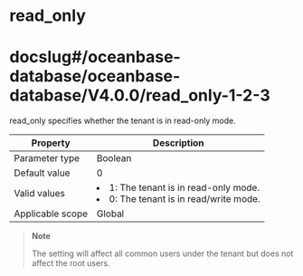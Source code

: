 read_only
==============================
# docslug#/oceanbase-database/oceanbase-database/V4.0.0/read_only-1-2-3
read_only specifies whether the tenant is in read-only mode.


| **Property** | **Description** |
|--------|-----------------------------------------------------------------------------------------------------------------|
| Parameter type | Boolean |
| Default value | 0 |
| Valid values | <li> 1: The tenant is in read-only mode.   <li> 0: The tenant is in read/write mode. |
| Applicable scope | Global |


> **Note**
>
> The setting will affect all common users under the tenant but does not affect the root users.
